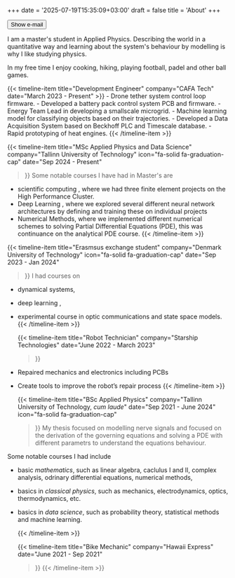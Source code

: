 +++
date = '2025-07-19T15:35:09+03:00'
draft = false
title = 'About'
+++

<button id="reveal-email">Show e-mail</button>
<span id="email-container"></span>
<script>
  document.getElementById("reveal-email").onclick = function() {
    var user = "kruusalu.mikk";
    var domain = "gmail.com";
    var email = user + "@" + domain;
    var link = '<a href="mailto:' + email + '">' + email + '</a>';
    document.getElementById("email-container").innerHTML = link;
    this.style.display = "none";
  }
</script>



I am a master's student in Applied Physics. Describing the world in a quantitative way and learning about the system's behaviour by modelling is why I like studying physics.

In my free time I enjoy cooking, hiking, playing football, padel and other ball games.

<div class="timeline">
  {{< timeline-item
      title="Development Engineer"
      company="CAFA Tech"
      date="March 2023 - Present" >}}
- Drone tether system control loop firmware.
- Developed a battery pack control system PCB and firmware.
- Energy Team Lead in developing a smallscale microgrid.
- Machine learning model for classifying objects based on their trajectories.
- Developed a Data Acquisition System based on Beckhoff PLC and Timescale database.
- Rapid prototyping of heat engines.
  {{< /timeline-item >}}

  {{< timeline-item
      title="MSc Applied Physics and Data Science"
      company="Tallinn University of Technology"
      icon="fa-solid fa-graduation-cap"
      date="Sep 2024 - Present"
  >}}
Some notable courses I have had in Master's are
- scientific computing [<i class="fa-brands fa-github"></i>](https://github.com/mikk-kruusalu/scientific_computing), where we had three finite element projects on the High Performance Cluster.
- Deep Learning [<i class="fa-brands fa-github"></i>](https://github.com/mikk-kruusalu/deep_learning_project), where we explored several different neural network architectures by defining and training these on individual projects
- Numerical Methods, where we implemented different numerical schemes to solving Partial Differential Equations (PDE), this was continuance on the analytical PDE course.
  {{< /timeline-item >}}

{{< timeline-item
      title="Erasmsus exchange student"
      company="Denmark University of Technology"
      icon="fa-solid fa-graduation-cap"
      date="Sep 2023 - Jan 2024"
  >}}
I had courses on
- dynamical systems,
- deep learning [<i class="fa-brands fa-github"></i>](https://github.com/MrCogito/Deep_learning_2023),
- experimental course in optic communications and state space models.
  {{< /timeline-item >}}

  {{< timeline-item
      title="Robot Technician"
      company="Starship Technologies"
      date="June 2022 - March 2023"
  >}}
- Repaired mechanics and electronics including PCBs
- Create tools to improve the robot’s repair process
  {{< /timeline-item >}}

  {{< timeline-item
      title="BSc Applied Physics"
      company="Tallinn University of Technology, *cum laude*"
      date="Sep 2021 - June 2024"
      icon="fa-solid fa-graduation-cap"
  >}}
My thesis [<i class="fa-brands fa-github"></i>](https://github.com/mikk-kruusalu/heimburg_jackson) focused on modelling nerve signals and focused on the derivation of the governing equations and solving a PDE with different parametrs to understand the equations behaviour.

Some notable courses I had include
- basic *mathematics*, such as linear algebra, caclulus I and II, complex analysis, odrinary differential equations, numerical methods,
- basics in *classical physics*, such as mechanics, electrodynamics, optics, thermodynamics, etc.
- basics in *data science*, such as probability theory, statistical methods and machine learning.

  {{< /timeline-item >}}

  {{< timeline-item
      title="Bike Mechanic"
      company="Hawaii Express"
      date="June 2021 - Sep 2021"
  >}}
  {{< /timeline-item >}}
</div>

<div class="timeline">



</div>
